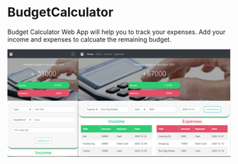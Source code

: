 # BudgetCalculator
Budget Calculator Web App will help you to track your expenses.
Add your income and expenses to calcuate the remaining budget.

![](images/BudgetCalculator.PNG)
